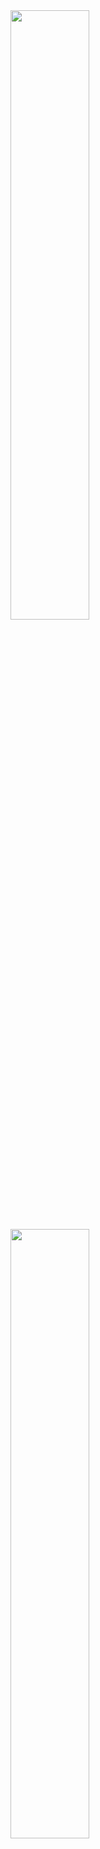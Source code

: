 <a href="https://google.com">
  <img width="50%" src="https://github-readme-stats.vercel.app/api?username=alphatxch-os&count_private=true&show_icons=true&theme=midnight-purple&hide_border=true"/>
  <br>
  <img width="50%" src="https://github-readme-stats.vercel.app/api/top-langs/?username=alphatxch-os&layout=compact&langs_count=8&theme=midnight-purple&hide_border=true&hide_title=true"/>
</a>
